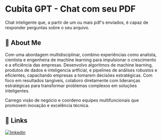 # Cubita GPT - Chat com seu PDF

Chat inteligente que, a partir de um ou mais pdf's enviados, é capaz de responder perguntas sobre o seu arquivo.


## 🚀 About Me
Com uma abordagem multidisciplinar, combino experiências como analista, cientista e engenheira de machine learning para impulsionar o crescimento e a eficiência das empresas. 
Desenvolvo algoritmos de machine learning, produtos de dados e inteligencia artficial, e pipelines de análises robustos e eficientes, capacitando empresas a tomarem decisões estratégicas. Com foco em resultados tangíveis, colaboro diretamente com lideranças estratégicas para transformar problemas complexos em soluções inteligentes.

Carrego visão de negócio e coordeno equipes multifuncionais que promovem inovação e excelência técnica.


## 🔗 Links

[![linkedin](https://img.shields.io/badge/linkedin-0A66C2?style=for-the-badge&logo=linkedin&logoColor=white)](https://www.linkedin.com/in/larissateodoro1/)
